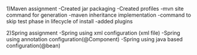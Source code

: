 1)Maven assignment 
  -Created jar packaging
  -Created profiles
  -mvn site command for generation
  -maven inheritance implementation
  -command to skip test phase in lifecycle of install
  -added plugins

2)Spring assignment
   -Spring using xml configuration (xml file)
   -Spring using annotation configuration(@Component)
   -Spring using java based configuration(@bean)
